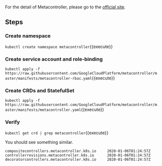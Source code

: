 For the detail of Metacontroller, please go to the [official site](https://metacontroller.app/guide/install/).

## Steps

### Create namespace

`kubectl create namespace metacontroller`{{execute}}

### Create service account and role-binding

`kubectl apply -f https://raw.githubusercontent.com/GoogleCloudPlatform/metacontroller/master/manifests/metacontroller-rbac.yaml`{{execute}}

### Create CRDs and StatefulSet

`kubectl apply -f https://raw.githubusercontent.com/GoogleCloudPlatform/metacontroller/master/manifests/metacontroller.yaml`{{execute}}

### Verify

`kubectl get crd | grep metacontroller`{{execute}}

You should see something similar.

```
compositecontrollers.metacontroller.k8s.io     2020-01-06T01:24:57Z
controllerrevisions.metacontroller.k8s.io      2020-01-06T01:24:57Z
decoratorcontrollers.metacontroller.k8s.io     2020-01-06T01:24:57Z
```
